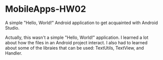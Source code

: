 # MobileApps-HW02
A simple "Hello, World!" Android application to get acquainted with Android Studio.

Actually, this wasn't a simple "Hello, World!" application. I learned a lot about how the files in an Android project interact. I also had to learned about some of the libraies that can be used: TextUtils, TextView, and Handler. 


